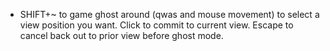 - SHIFT+~ to game ghost around (qwas and mouse movement) to select a view position you want. Click to commit to current view. Escape to cancel back out to prior view before ghost mode.